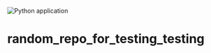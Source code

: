 ![Python application](https://github.com/samnooij/random_repo_for_testing_testing/workflows/Python%20application/badge.svg)

# random_repo_for_testing_testing
